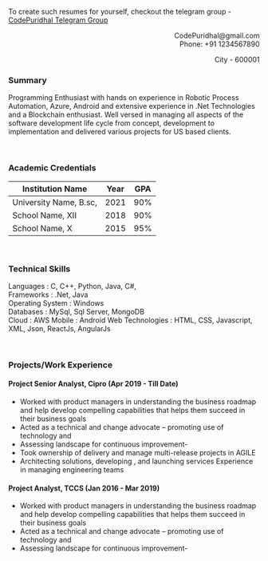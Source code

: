 To create such resumes for yourself, checkout the telegram group -  <a href="https://t.me/codepuridhal">CodePuridhal Telegram Group</a>

<div align="right">CodePuridhal@gmail.com</div>
<div align="right">Phone: +91 1234567890 </div>
<p align=right>City - 600001 </p>


### Summary
Programming Enthusiast with hands on experience in Robotic Process Automation, Azure, Android and extensive experience in .Net Technologies and a Blockchain enthusiast. Well versed in managing all aspects of the software development life cycle from concept, development to implementation and delivered various projects for US based clients.

<br/>  

### Academic Credentials
 
| Institution Name         | Year     |                GPA        |
| --------------------- | -------------------------- |-------------------------- |
| University Name, B.sc, | 2021  |90%         |
| School Name, XII     | 2018  |90%         |
| School Name, X       | 2015 | 95%|

  
 
 <br/>  


### Technical Skills
 
Languages         : C, C++, Python, Java, C#,                                                            <br/>
Frameworks        : .Net, Java                                                                              <br/>
Operating System  : Windows                                                                                 <br/>
Databases         : MySql, Sql Server, MongoDB                                                              <br/>
Cloud             : AWS
Mobile            : Android
Web Technologies  : HTML, CSS, Javascript, XML, Json, ReactJs, AngularJs

 <br/>  

### Projects/Work Experience                                                                          <br/>  
#### Project Senior Analyst, Cipro (Apr 2019 - Till Date)
- Worked with product managers in understanding the business roadmap and help develop compelling capabilities that helps them succeed in their business goals 
- Acted as a technical and change advocate 
– promoting use of technology and
- Assessing landscape for continuous improvement- 
- Took ownership of delivery and manage multi-release projects in AGILE
- Architecting solutions, developing , and launching services Experience in managing engineering teams


#### Project Analyst, TCCS (Jan 2016 - Mar 2019)
- Worked with product managers in understanding the business roadmap and help develop compelling capabilities that helps them succeed in their business goals 
- Acted as a technical and change advocate 
– promoting use of technology and
- Assessing landscape for continuous improvement- 


   
